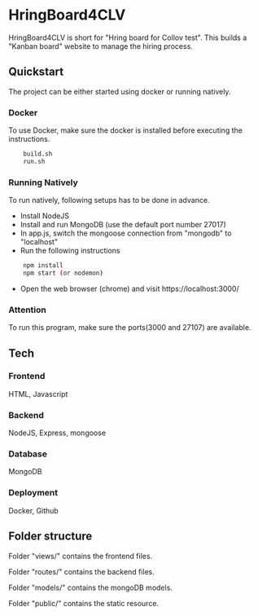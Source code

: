 # HringBoard4CLV

HringBoard4CLV is short for "Hring board for Collov test". This builds a "Kanban board" website to manage the hiring process.


## Quickstart

The project can be either started using docker or running natively.

### Docker

To use Docker, make sure the docker is installed before executing the instructions.

```sh
    build.sh
    run.sh
```

### Running Natively 

To run natively, following setups has to be done in advance.

 - Install NodeJS
 - Install and run MongoDB (use the default port number 27017)
 - In app.js, switch the mongoose connection from "mongodb" to "localhost"
 - Run the following instructions

```sh
    npm install
    npm start (or nodemon)
```
 - Open the web browser (chrome) and visit https://localhost:3000/

### Attention
  
To run this program, make sure the ports(3000 and 27107) are available.


## Tech

### Frontend

HTML, Javascript

### Backend

NodeJS, Express, mongoose

### Database

MongoDB

### Deployment

Docker, Github


## Folder structure

Folder "views/" contains the frontend files.

Folder "routes/" contains the backend files.

Folder "models/" contains the mongoDB models.

Folder "public/" contains the static resource.